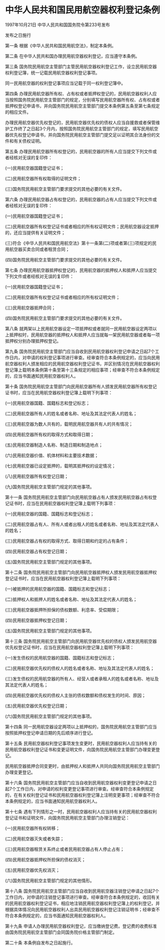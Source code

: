 # 中华人民共和国民用航空器权利登记条例

1997年10月21日 中华人民共和国国务院令第233号发布

发布之日施行

<!-- INFO END -->

第一条 根据《中华人民共和国民用航空法》，制定本条例。

第二条 在中华人民共和国办理民用航空器权利登记，应当遵守本条例。

第三条 国务院民用航空主管部门主管民用航空器权利登记工作，设立民用航空器权利登记簿，统一记载民用航空器权利登记事项。

同一民用航空器的权利登记事项应当记载于同一权利登记簿中。

第四条 办理民用航空器所有权、占有权或者抵押权登记的，民用航空器权利人应当按照国务院民用航空主管部门的规定，分别填写民用航空器所有权、占有权或者抵押权登记申请书，并向国务院民用航空主管部门提交本条例第五条至第七条规定的相应文件。

办理民用航空器优先权登记的，民用航空器优先权的债权人应当自援救或者保管维护工作终了之日起3个月内，按照国务院民用航空主管部门的规定，填写民用航空器优先权登记申请书，并向国务院民用航空主管部门提交足以证明其合法身份的文件和有关债权证明。

第五条 办理民用航空器所有权登记的，民用航空器的所有人应当提交下列文件或者经核对无误的复印件：

(一)民用航空器国籍登记证书；

(二)民用航空器所有权取得的证明文件；

(三)国务院民用航空主管部门要求提交的其他必要的有关文件。

第六条 办理民用航空器占有权登记的，民用航空器的占有人应当提交下列文件或者经核对无误的复印件：

(一)民用航空器国籍登记证书；

(二)民用航空器所有权登记证书或者相应的所有权证明文件；民用航空器设定抵押的，还应当提供有关证明文件；

(三)符合《中华人民共和国民用航空法》第十一条第(二)项或者第(三)项规定的民用航空器买卖合同或者租赁合同；

(四)国务院民用航空主管部门要求提交的其他必要的有关文件。

第七条 办理民用航空器抵押权登记的，民用航空器的抵押权人和抵押人应当提交下列文件或者经核对无误的复印件：

(一)民用航空器国籍登记证书；

(二)民用航空器所有权登记证书或者相应的所有权证明文件；

(三)民用航空器抵押合同；

(四)国务院民用航空主管部门要求提交的其他必要的有关文件。

第八条 就两架以上民用航空器设定一项抵押权或者就同一民用航空器设定两项以上抵押权时，民用航空器的抵押权人和抵押人应当就每一架民用航空器或者每一项抵押权分别办理抵押权登记。

第九条 国务院民用航空主管部门应当自收到民用航空器权利登记申请之日起7个工作日内，对申请的权利登记事项进行审查。经审查符合本条例规定的，应当向民用航空器权利人颁发相应的民用航空器权利登记证书，并区别情况在民用航空器权利登记簿上载明本条例第十条至第十三条规定的相应事项；经审查不符合本条例规定的，应当书面通知民用航空器权利人。

第十条 国务院民用航空主管部门向民用航空器所有人颁发民用航空器所有权登记证书时，应当在民用航空器权利登记簿上载明下列事项：

(一)民用航空器国籍、国籍标志和登记标志；

(二)民用航空器所有人的姓名或者名称、地址及其法定代表人的姓名；

(三)民用航空器为数人共有的，载明民用航空器共有人的共有情况；

(四)民用航空器所有权的取得方式和取得日期；

(五)民用航空器制造人名称、制造日期和制造地点；

(六)民用航空器价值、机体材料和主要技术数据；

(七)民用航空器已设定抵押的，载明其抵押权的设定情况；

(八)民用航空器所有权登记日期；

(九)国务院民用航空主管部门规定的其他事项。

第十一条 国务院民用航空主管部门向民用航空器占有人颁发民用航空器占有权登记证书时，应当在民用航空器权利登记簿上载明下列事项：

(一)民用航空器的国籍、国籍标志和登记标志；

(二)民用航空器占有人、所有人或者出租人的姓名或者名称、地址及其法定代表人的姓名；

(三)民用航空器占有权的取得方式、取得日期和约定的占有条件；

(四)民用航空器占有权登记日期；

(五)国务院民用航空主管部门规定的其他事项。

第十二条 国务院民用航空主管部门向民用航空器抵押权人颁发民用航空器抵押权登记证书时，应当在民用航空器权利登记簿上载明下列事项：

(一)被抵押的民用航空器的国籍、国籍标志和登记标志；

(二)抵押权人和抵押人的姓名或者名称、地址及其法定代表人的姓名；

(三)民用航空器抵押所担保的债权数额、利息率、受偿期限；

(四)民用航空器抵押权登记日期；

(五)国务院民用航空主管部门规定的其他事项。

第十三条 国务院民用航空主管部门向民用航空器优先权的债权人颁发民用航空器优先权登记证书时，应当在民用航空器权利登记簿上载明下列事项：

(一)发生债权的民用航空器的国籍、国籍标志和登记标志；

(二)民用航空器优先权的债权人的姓名或者名称、地址及其法定代表人的姓名；

(三)发生债权的民用航空器的所有人、经营人或者承租人的姓名或者名称、地址及其法定代表人的姓名；

(四)民用航空器优先权的债权人主张的债权数额和债权发生的时间、原因；

(五)民用航空器优先权登记日期；

(六)国务院民用航空主管部门规定的其他事项。

第十四条 同一民用航空器设定两项以上抵押权的，国务院民用航空主管部门应当按照抵押权登记申请日期的先后顺序进行登记。

第十五条 民用航空器权利登记事项发生变更时，民用航空器权利人应当持有关的民用航空器权利登记证书和变更证明文件，向国务院民用航空主管部门办理变更登记。

民用航空器抵押合同变更时，由抵押权人和抵押人共同向国务院民用航空主管部门办理变更登记。

第十六条 国务院民用航空主管部门应当自收到民用航空器权利变更登记申请之日起7个工作日内，对申请的权利变更登记事项进行审查。经审查符合本条例规定的，在有关权利登记证书和民用航空器权利登记簿上注明变更事项；经审查不符合本条例规定的，应当书面通知民用航空器权利人。

第十七条 遇有下列情形之一时，民用航空器权利人应当持有关的民用航空器权利登记证书和证明文件，向国务院民用航空主管部门办理注销登记：

(一)民用航空器所有权转移；

(二)民用航空器灭失或者失踪；

(三)民用航空器租赁关系终止或者民用航空器占有人停止占有；

(四)民用航空器抵押权所担保的债权消灭；

(五)民用航空器优先权消灭；

(六)国务院民用航空主管部门规定的其他情形。

第十八条 国务院民用航空主管部门应当自收到民用航空器注销登记申请之日起7个工作日内，对申请的注销登记事项进行审查。经审查符合本条例规定的，收回有关的民用航空器权利登记证书，相应地注销民用航空器权利登记簿上的权利登记，并根据具体情况向民用航空器权利人出具民用航空器权利登记注销证明书；经审查不符合本条例规定的，应当书面通知民用航空器权利人。

第十九条 申请人办理民用航空器权利登记，应当缴纳登记费。登记费的收费标准由国务院民用航空主管部门会同国务院价格主管部门制定。

第二十条 本条例自发布之日起施行。

